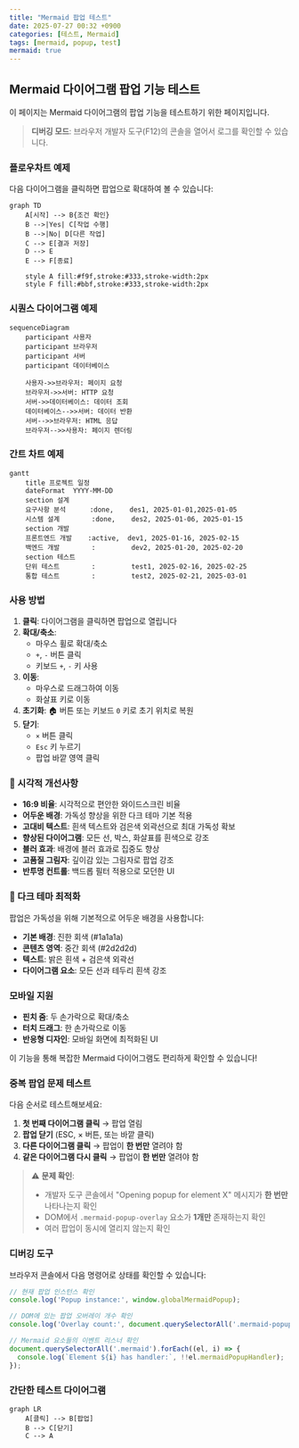 ```yaml
---
title: "Mermaid 팝업 테스트"
date: 2025-07-27 00:32 +0900
categories: [테스트, Mermaid]
tags: [mermaid, popup, test]
mermaid: true
---
```


## Mermaid 다이어그램 팝업 기능 테스트

이 페이지는 Mermaid 다이어그램의 팝업 기능을 테스트하기 위한 페이지입니다.

> **디버깅 모드**: 브라우저 개발자 도구(F12)의 콘솔을 열어서 로그를 확인할 수 있습니다.

### 플로우차트 예제

다음 다이어그램을 클릭하면 팝업으로 확대하여 볼 수 있습니다:

```mermaid
graph TD
    A[시작] --> B{조건 확인}
    B -->|Yes| C[작업 수행]
    B -->|No| D[다른 작업]
    C --> E[결과 저장]
    D --> E
    E --> F[종료]
    
    style A fill:#f9f,stroke:#333,stroke-width:2px
    style F fill:#bbf,stroke:#333,stroke-width:2px
```

### 시퀀스 다이어그램 예제

```mermaid
sequenceDiagram
    participant 사용자
    participant 브라우저
    participant 서버
    participant 데이터베이스
    
    사용자->>브라우저: 페이지 요청
    브라우저->>서버: HTTP 요청
    서버->>데이터베이스: 데이터 조회
    데이터베이스-->>서버: 데이터 반환
    서버-->>브라우저: HTML 응답
    브라우저-->>사용자: 페이지 렌더링
```

### 간트 차트 예제

```mermaid
gantt
    title 프로젝트 일정
    dateFormat  YYYY-MM-DD
    section 설계
    요구사항 분석      :done,    des1, 2025-01-01,2025-01-05
    시스템 설계        :done,    des2, 2025-01-06, 2025-01-15
    section 개발
    프론트엔드 개발    :active,  dev1, 2025-01-16, 2025-02-15
    백엔드 개발        :         dev2, 2025-01-20, 2025-02-20
    section 테스트
    단위 테스트        :         test1, 2025-02-16, 2025-02-25
    통합 테스트        :         test2, 2025-02-21, 2025-03-01
```

### 사용 방법

1. **클릭**: 다이어그램을 클릭하면 팝업으로 열립니다
2. **확대/축소**: 
   - 마우스 휠로 확대/축소
   - `+`, `-` 버튼 클릭
   - 키보드 `+`, `-` 키 사용
3. **이동**: 
   - 마우스로 드래그하여 이동
   - 화살표 키로 이동
4. **초기화**: 🏠 버튼 또는 키보드 `0` 키로 초기 위치로 복원
5. **닫기**: 
   - `×` 버튼 클릭
   - `Esc` 키 누르기
   - 팝업 바깥 영역 클릭

### 🎨 시각적 개선사항

- **16:9 비율**: 시각적으로 편안한 와이드스크린 비율
- **어두운 배경**: 가독성 향상을 위한 다크 테마 기본 적용
- **고대비 텍스트**: 흰색 텍스트와 검은색 외곽선으로 최대 가독성 확보
- **향상된 다이어그램**: 모든 선, 박스, 화살표를 흰색으로 강조
- **블러 효과**: 배경에 블러 효과로 집중도 향상
- **고품질 그림자**: 깊이감 있는 그림자로 팝업 강조
- **반투명 컨트롤**: 백드롭 필터 적용으로 모던한 UI

### 📱 다크 테마 최적화

팝업은 가독성을 위해 기본적으로 어두운 배경을 사용합니다:
- **기본 배경**: 진한 회색 (#1a1a1a)
- **콘텐츠 영역**: 중간 회색 (#2d2d2d)
- **텍스트**: 밝은 흰색 + 검은색 외곽선
- **다이어그램 요소**: 모든 선과 테두리 흰색 강조

### 모바일 지원

- **핀치 줌**: 두 손가락으로 확대/축소
- **터치 드래그**: 한 손가락으로 이동
- **반응형 디자인**: 모바일 화면에 최적화된 UI

이 기능을 통해 복잡한 Mermaid 다이어그램도 편리하게 확인할 수 있습니다!

### 중복 팝업 문제 테스트

다음 순서로 테스트해보세요:

1. **첫 번째 다이어그램 클릭** → 팝업 열림
2. **팝업 닫기** (ESC, × 버튼, 또는 바깥 클릭)
3. **다른 다이어그램 클릭** → 팝업이 **한 번만** 열려야 함
4. **같은 다이어그램 다시 클릭** → 팝업이 **한 번만** 열려야 함

> ⚠️ **문제 확인**: 
> - 개발자 도구 콘솔에서 "Opening popup for element X" 메시지가 **한 번만** 나타나는지 확인
> - DOM에서 `.mermaid-popup-overlay` 요소가 **1개만** 존재하는지 확인
> - 여러 팝업이 동시에 열리지 않는지 확인

### 디버깅 도구

브라우저 콘솔에서 다음 명령어로 상태를 확인할 수 있습니다:

```javascript
// 현재 팝업 인스턴스 확인
console.log('Popup instance:', window.globalMermaidPopup);

// DOM에 있는 팝업 오버레이 개수 확인
console.log('Overlay count:', document.querySelectorAll('.mermaid-popup-overlay').length);

// Mermaid 요소들의 이벤트 리스너 확인
document.querySelectorAll('.mermaid').forEach((el, i) => {
  console.log(`Element ${i} has handler:`, !!el.mermaidPopupHandler);
});
```

### 간단한 테스트 다이어그램

```mermaid
graph LR
    A[클릭] --> B[팝업]
    B --> C[닫기]
    C --> A
```

